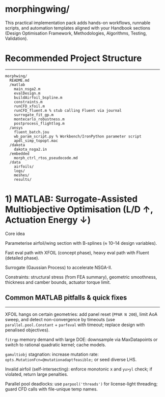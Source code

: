 # morphingwing/
This practical implementation pack adds hands-on workflows, runnable scripts, and automation templates aligned with your Handbook sections (Design Optimisation Framework, Methodologies, Algorithms, Testing, Validation).

# Recommended Project Structure
---
```
morphwing/
  README.md
  /matlab
    main_nsga2.m
    evalDesign.m
    buildAirfoil_bspline.m
    constraints.m
    runCFD_xfoil.m
    runCFD_fluent.m % stub calling Fluent via journal
    surrogate_fit_gp.m
    montecarlo_robustness.m
    postprocess_flightlog.m
  /ansys
    fluent_batch.jou
    wb_param_script.py % Workbench/IronPython parameter script
    apdl_simp_topopt.mac
  /dakota
    dakota_nsga2.in
  /embedded
    morph_ctrl_rtos_pseudocode.md
  /data
    airfoils/
    logs/
    meshes/
    results/
```
# 1) MATLAB: Surrogate-Assisted Multiobjective Optimisation (L/D ↑, Actuation Energy ↓)
Core idea

Parameterise airfoil/wing section with B-splines (≈ 10–14 design variables).

Fast eval path with XFOIL (concept phase), heavy eval path with Fluent (detailed phase).

Surrogate (Gaussian Process) to accelerate NSGA-II.

Constraints: structural stress (from FEA summary), geometric smoothness, thickness and camber bounds, actuator torque limit.

## Common MATLAB pitfalls & quick fixes
---

XFOIL hangs on certain geometries: add panel reset (```PPAR N 200```), limit AoA sweep, and detect non-convergence by timeouts (use ```parallel.pool.Constant``` + ```parfeval``` with timeout; replace design with penalised objectives).

```fitrgp``` memory demand with large DOE: downsample via MaxDatapoints or switch to rational quadratic kernel; cache models.

```gamultiobj``` stagnation: increase mutation rate: ```opts.MutationFcn=@mutationadaptfeasible;``` or seed diverse LHS.

Invalid airfoil (self-intersecting): enforce monotonic x and ```yu>yl``` check; if violated, return large penalties.

Parallel pool deadlocks: use ```parpool('threads')``` for license-light threading; guard CFD calls with file-unique temp names.

